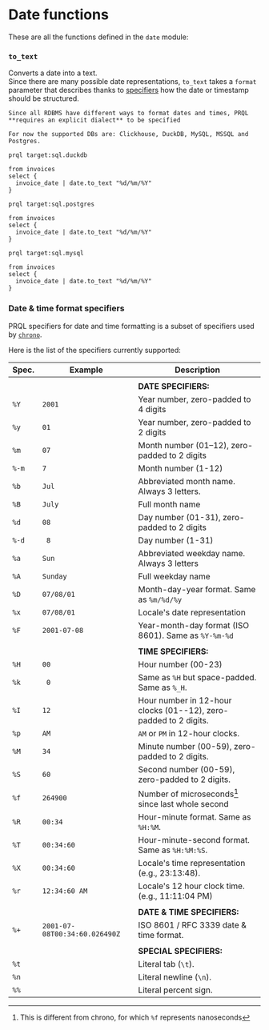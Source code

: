 # Date functions

These are all the functions defined in the `date` module:

### `to_text`

Converts a date into a text.\
Since there are many possible date representations, `to_text` takes a `format` parameter
that describes thanks to [specifiers](#date--time-format-specifiers) how the date
or timestamp should be structured.

```admonish info
Since all RDBMS have different ways to format dates and times, PRQL **requires an explicit dialect** to be specified
```

```admonish info
For now the supported DBs are: Clickhouse, DuckDB, MySQL, MSSQL and Postgres.
```

```prql
prql target:sql.duckdb

from invoices
select {
  invoice_date | date.to_text "%d/%m/%Y"
}
```

```prql
prql target:sql.postgres

from invoices
select {
  invoice_date | date.to_text "%d/%m/%Y"
}
```

```prql
prql target:sql.mysql

from invoices
select {
  invoice_date | date.to_text "%d/%m/%Y"
}
```

### Date & time format specifiers

PRQL specifiers for date and time formatting is a subset of specifiers used by
[`chrono`](https://docs.rs/chrono/latest/chrono/format/strftime/index.html).

Here is the list of the specifiers currently supported:

| Spec. | Example                       | Description                                                      |
| ----- | ----------------------------- | ---------------------------------------------------------------- |
|       |                               |                                                                  |
|       |                               | **DATE SPECIFIERS:**                                             |
| `%Y`  | `2001`                        | Year number, zero-padded to 4 digits                             |
| `%y`  | `01`                          | Year number, zero-padded to 2 digits                             |
| `%m`  | `07`                          | Month number (01–12), zero-padded to 2 digits                    |
| `%-m` | `7`                           | Month number (1-12)                                              |
| `%b`  | `Jul`                         | Abbreviated month name. Always 3 letters.                        |
| `%B`  | `July`                        | Full month name                                                  |
| `%d`  | `08`                          | Day number (01-31), zero-padded to 2 digits                      |
| `%-d` | ` 8`                          | Day number (1-31)                                                |
| `%a`  | `Sun`                         | Abbreviated weekday name. Always 3 letters                       |
| `%A`  | `Sunday`                      | Full weekday name                                                |
| `%D`  | `07/08/01`                    | Month-day-year format. Same as `%m/%d/%y`                        |
| `%x`  | `07/08/01`                    | Locale's date representation                                     |
| `%F`  | `2001-07-08`                  | Year-month-day format (ISO 8601). Same as `%Y-%m-%d`             |
|       |                               |                                                                  |
|       |                               | **TIME SPECIFIERS:**                                             |
| `%H`  | `00`                          | Hour number (00-23)                                              |
| `%k`  | ` 0`                          | Same as `%H` but space-padded. Same as `%_H`.                    |
| `%I`  | `12`                          | Hour number in 12-hour clocks (01--12), zero-padded to 2 digits. |
| `%p`  | `AM`                          | `AM` or `PM` in 12-hour clocks.                                  |
| `%M`  | `34`                          | Minute number (00-59), zero-padded to 2 digits.                  |
| `%S`  | `60`                          | Second number (00-59), zero-padded to 2 digits.                  |
| `%f`  | `264900`                      | Number of microseconds[^1] since last whole second               |
| `%R`  | `00:34`                       | Hour-minute format. Same as `%H:%M`.                             |
| `%T`  | `00:34:60`                    | Hour-minute-second format. Same as `%H:%M:%S`.                   |
| `%X`  | `00:34:60`                    | Locale's time representation (e.g., 23:13:48).                   |
| `%r`  | `12:34:60 AM`                 | Locale's 12 hour clock time. (e.g., 11:11:04 PM)                 |
|       |                               |                                                                  |
|       |                               | **DATE & TIME SPECIFIERS:**                                      |
| `%+`  | `2001-07-08T00:34:60.026490Z` | ISO 8601 / RFC 3339 date & time format.                          |
|       |                               |                                                                  |
|       |                               | **SPECIAL SPECIFIERS:**                                          |
| `%t`  |                               | Literal tab (`\t`).                                              |
| `%n`  |                               | Literal newline (`\n`).                                          |
| `%%`  |                               | Literal percent sign.                                            |

[^1]: This is different from chrono, for which `%f` represents nanoseconds
